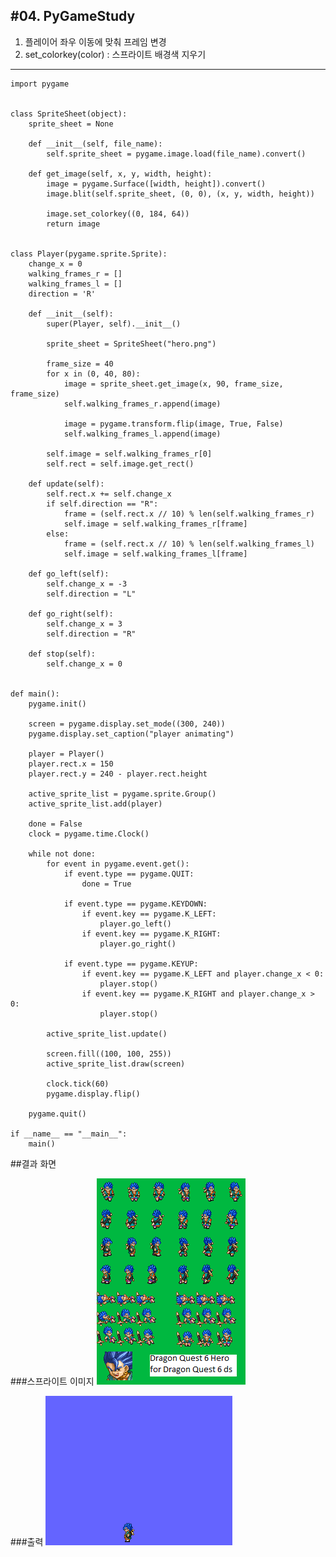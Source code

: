 #04. PyGameStudy
--------------------------------
1. 플레이어 좌우 이동에 맞춰 프레임 변경
2. set_colorkey(color) : 스프라이트 배경색 지우기

-------------------------------
	import pygame
	
	
	class SpriteSheet(object):
	    sprite_sheet = None
	
	    def __init__(self, file_name):
	        self.sprite_sheet = pygame.image.load(file_name).convert()
	
	    def get_image(self, x, y, width, height):
	        image = pygame.Surface([width, height]).convert()
	        image.blit(self.sprite_sheet, (0, 0), (x, y, width, height))
	
	        image.set_colorkey((0, 184, 64))
	        return image
	
	
	class Player(pygame.sprite.Sprite):
	    change_x = 0
	    walking_frames_r = []
	    walking_frames_l = []
	    direction = 'R'
	
	    def __init__(self):
	        super(Player, self).__init__()
	
	        sprite_sheet = SpriteSheet("hero.png")
	
	        frame_size = 40
	        for x in (0, 40, 80):
	            image = sprite_sheet.get_image(x, 90, frame_size, frame_size)
	            self.walking_frames_r.append(image)
	
	            image = pygame.transform.flip(image, True, False)
	            self.walking_frames_l.append(image)
	
	        self.image = self.walking_frames_r[0]
	        self.rect = self.image.get_rect()
	
	    def update(self):
	        self.rect.x += self.change_x
	        if self.direction == "R":
	            frame = (self.rect.x // 10) % len(self.walking_frames_r)
	            self.image = self.walking_frames_r[frame]
	        else:
	            frame = (self.rect.x // 10) % len(self.walking_frames_l)
	            self.image = self.walking_frames_l[frame]
	
	    def go_left(self):
	        self.change_x = -3
	        self.direction = "L"
	
	    def go_right(self):
	        self.change_x = 3
	        self.direction = "R"
	
	    def stop(self):
	        self.change_x = 0
	
	
	def main():
	    pygame.init()
	
	    screen = pygame.display.set_mode((300, 240))
	    pygame.display.set_caption("player animating")
	
	    player = Player()
	    player.rect.x = 150
	    player.rect.y = 240 - player.rect.height
	
	    active_sprite_list = pygame.sprite.Group()
	    active_sprite_list.add(player)
	
	    done = False
	    clock = pygame.time.Clock()
	
	    while not done:
	        for event in pygame.event.get():
	            if event.type == pygame.QUIT:
	                done = True
	
	            if event.type == pygame.KEYDOWN:
	                if event.key == pygame.K_LEFT:
	                    player.go_left()
	                if event.key == pygame.K_RIGHT:
	                    player.go_right()
	
	            if event.type == pygame.KEYUP:
	                if event.key == pygame.K_LEFT and player.change_x < 0:
	                    player.stop()
	                if event.key == pygame.K_RIGHT and player.change_x > 0:
	                    player.stop()
	
	        active_sprite_list.update()
	
	        screen.fill((100, 100, 255))
	        active_sprite_list.draw(screen)
	
	        clock.tick(60)
	        pygame.display.flip()
	
	    pygame.quit()
	
	if __name__ == "__main__":
	    main()


##결과 화면

###스프라이트 이미지
![](https://github.com/RealChaser/PygameStudy/blob/master/image/hero.png?raw=true)

###출력
![](https://github.com/RealChaser/PygameStudy/blob/master/image/move_animation.png?raw=true)